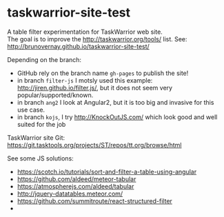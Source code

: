 # taskwarrior-site-test

A table filter experimentation for TaskWarrior web site.  
The goal is to improve the http://taskwarrior.org/tools/ list.
See: http://brunovernay.github.io/taskwarrior-site-test/

Depending on the branch: 

* GitHub rely on the branch name `gh-pages` to publish the site!
* in branch `filter-js` I motsly used this example: http://jiren.github.io/filter.js/, but it does not seem very popular/supported/known.
* in branch `ang2` I look at Angular2, but it is too big and invasive for this use case.
* in branch `kojs`, I try http://KnockOutJS.com/ which look good and well suited for the job

TaskWarrior site Git: https://git.tasktools.org/projects/ST/repos/tt.org/browse/html

See some JS solutions:

* https://scotch.io/tutorials/sort-and-filter-a-table-using-angular
* https://github.com/aldeed/meteor-tabular
* https://atmospherejs.com/aldeed/tabular
* http://jquery-datatables.meteor.com/
* https://github.com/summitroute/react-structured-filter
* 
